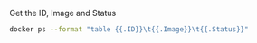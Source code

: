

Get the ID, Image and Status

```bash
docker ps --format "table {{.ID}}\t{{.Image}}\t{{.Status}}"
```
